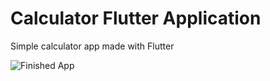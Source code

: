 # Calculator Flutter Application 

Simple calculator app made with Flutter

![Finished App](https://Mouhcine-Flutter.github.io/images/demo_flutter_calculator.gif)
